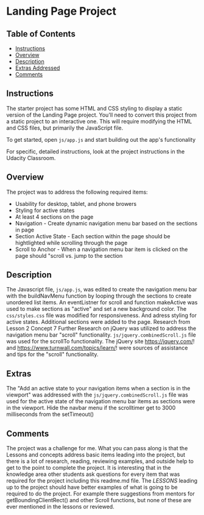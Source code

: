 # Landing Page Project

## Table of Contents

* [Instructions](#instructions)
* [Overview](#overview)
* [Description](description)
* [Extras Addressed](extras)
* [Comments](comments)

## Instructions

The starter project has some HTML and CSS styling to display a static version of the Landing Page project. You'll need to convert this project from a static project to an interactive one. This will require modifying the HTML and CSS files, but primarily the JavaScript file.

To get started, open `js/app.js` and start building out the app's functionality

For specific, detailed instructions, look at the project instructions in the Udacity Classroom.

## Overview

The project was to address the following required items:

* Usability for desktop, tablet, and phone browers
* Styling for active states
* At least 4 sections on the page
* Navigation - Create dynamic navigation menu bar based on the sections in page
* Section Active State - Each section within the page should be hightlighted while scrolling through the page
* Scroll to Anchor - When a navigation menu bar item is clicked on the page should "scroll vs. jump to the section

## Description

The Javascript file, `js/app.js`, was edited to create the navigation menu bar with the buildNavMenu function by looping through the sections to create unordered list items.  An eventListner for scroll and function makeActive was used to make sections as "active" and set a new background color.  The `css/styles.css` file was modified for responsiveness.  And adress styling for active states.  Additional sections were added to the page.  Research from Lesson 2 Concept 7 Further Research on jQuery was utilized to address the navigation menu bar "scroll" functionality.  `js/jquery.combinedScroll.js` file was used for the scrollTo functionality. The jQuery site https://jquery.com/! and https://www.turnwall.com/topics/learn/! were sources of assistance and tips for the "scroll" functionality.

## Extras

The "Add an active state to your navigation items when a section is in the viewport" was addressed with the `js/jquery.combinedScroll.js` file was used for the active state of the navigation menu bar items as sections were in the viewport.  Hide the navbar menu if the scrolltimer get to 3000 milliseconds from the setTimeout()

## Comments

The project was a challenge for me.  What you can pass along is that the Lessons and concepts address basic items leading into the project, but there is a lot of research, reading, reviewing examples, and outside help to get to the point to complete the project.  It is interesting that in the knowledge area other students ask questions for every item that was required for the project including this readme.md file.   The *LESSONS* leading up to the project should have better examples of what is going to be required to do the project.  For example there suggestions from mentors for getBoundingClientRect() and other Scroll functions, but none of these are ever mentioned in the lessons or reviewed.


